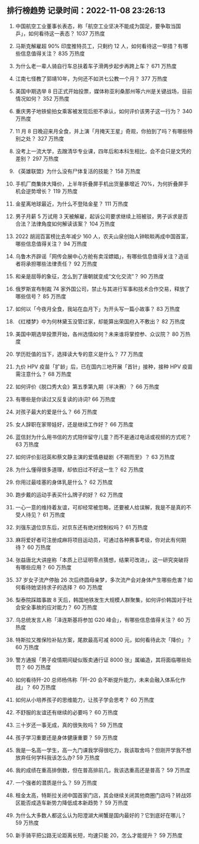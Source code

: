 
## 排行榜趋势 记录时间：2022-11-08 23:26:13
  
  1. 中国航空工业董事长表态，称「航空工业坚决不能成为国足，要争取当国乒」，如何看待这一表态？ 1037 万热度
    
  2. 马斯克解雇超 90% 印度推特员工，只剩约 12 人，如何看待这一举措？有哪些信息值得关注？ 835 万热度
    
  3. 为什么老一辈人骑自行车总扶着车子滑两步起步再跨上车？ 671 万热度
    
  4. 江南七怪教了郭靖10年，为何还不如洪七公教一个月？ 377 万热度
    
  5. 美国中期选举 8 日正式开始投票，媒体称亚利桑那州等六州是关键战场，目前情况如何？ 352 万热度
    
  6. 重庆男子地铁偷拍女乘客被发现后拒不承认，如何评价该男子这一行为？ 340 万热度
    
  7. 11 月 8 日晚迎来月全食，并上演「月掩天王星」奇观，你拍到了吗？有哪些特别之处？ 327 万热度
    
  8. 没考上一流大学，去蹭清华专业课，四年后和本科生相比，会不会只是文凭的差别？ 297 万热度
    
  9. 《英雄联盟》为什么没有尸体复活的技能？ 158 万热度
    
  10. 手机厂商集体大降价，上半年折叠屏手机出货量暴增近 70%，为何折叠屏手机会逆势增长？ 119 万热度
    
  11. 金星离地球最近，为什么不登陆金星？ 111 万热度
    
  12. 男子月薪 5 万试用 3 天被解雇，起诉公司要求继续上班被驳，男子诉求是否合法？法律角度如何解读该案？ 104 万热度
    
  13. 2022 胡润百富榜比去年减少 160 人，农夫山泉创始人钟睒睒再成中国首富，哪些信息值得关注？ 94 万热度
    
  14. 乌鲁木齐辟谣「网传会展中心方舱有卖淫嫖娼」，有哪些信息值得关注？造谣者将承担哪些法律责任？ 92 万热度
    
  15. 和亲是屈辱的象征，怎么到了唐朝就变成“文化交流”？ 90 万热度
    
  16. 俄罗斯宣布制裁 74 家外国公司，禁止与其进行军事和技术合作交易，释放了哪些信号？ 85 万热度
    
  17. 如何以「今夜月全食，我站在血月下」为开头写一篇小故事？ 83 万热度
    
  18. 《红楼梦》中为何林黛玉没管过家，却能算出荣国府入不敷出？ 82 万热度
    
  19. 美国中期选举投票开始，各州选情如何？未来谁将掌控参、众议院？ 80 万热度
    
  20. 学历贬值的当下，选择读大专的意义是什么？ 77 万热度
    
  21. 九价 HPV 疫苗「扩龄」后，已在国内三地开展「首针」接种，接种 HPV 疫苗需注意什么？ 68 万热度
    
  22. 如何评价《脱口秀大会》第五季第九期（半决赛）？ 66 万热度
    
  23. 有哪些是你读过又反复读的诗词? 66 万热度
    
  24. 对孩子最大的爱是什么？ 66 万热度
    
  25. 女人辞职在家带娃好，还是继续工作好？ 66 万热度
    
  26. 蓝信封为什么用书信的方式陪伴留守儿童？而不是通过电话或视频的方式呢？ 63 万热度
    
  27. 如何评价彭冠英和蔡文静主演的爱情悬疑剧《不期而至》？ 63 万热度
    
  28. 为什么懂得很多道理，却依旧过不好这一生？ 62 万热度
    
  29. 你用过最哇塞的身体乳是什么？ 62 万热度
    
  30. 跑步戴的运动手表买什么牌子的好？ 62 万热度
    
  31. 一心一意的维持着友谊，可却经常被忽略，还要被人给误解，我是不是真的不受人待见？ 61 万热度
    
  32. 刘强东退位京东后，对京东还有绝对控制权吗？ 61 万热度
    
  33. 麻将爱好者可注册成麻将项目运动员，可通过各种赛事考级，你对此有何期待？ 60 万热度
    
  34. 张益唐北大讲座称「本质上已证明零点猜想，结果可改进」，这一研究突破将有哪些应用？ 60 万热度
    
  35. 37 岁女子流产停胎 26 次后终圆母亲梦，多次流产会对身体产生哪些危害？如何看待她坚持求子的选择？ 60 万热度
    
  36. 梨泰院踩踏事故 8 天后，韩国地铁发生大规模人群聚集，如何评价韩国对于社会安全事故的应对能力？ 60 万热度
    
  37. 乌总统发言人称「泽连斯基将参加 G20 峰会」，有哪些信息值得关注？ 60 万热度
    
  38. 特斯拉又推保险补贴方案，尾款最高可减 8000 元，如何看待此次「降价」？ 60 万热度
    
  39. 警方通报「男子疫情期间疑似贩卖通行证 8000 张」属编造，其将面临哪些处罚？ 60 万热度
    
  40. 如何看待歼-20 总师杨伟称「歼-20 会不断提升能力，未来会融入体系化作战」？ 60 万热度
    
  41. 如何从小培养孩子的思维能力，让孩子学会思考？ 60 万热度
    
  42. 不舒服的友谊还有继续的必要吗？ 60 万热度
    
  43. 三十岁还一事无成，真的很失败吗？ 59 万热度
    
  44. 孩子学习重要还是身体健康重要？ 59 万热度
    
  45. 我是一名高一学生，高一九门课我学得很吃力，我该取舍吗？但刚开学我不想放弃任何学科我该怎么办? 59 万热度
    
  46. 我的成绩在重高排倒数，但在普高排前几，我该选重高还是普高？ 59 万热度
    
  47. 一个强者的潜质是什么？ 59 万热度
    
  48. 租金太高，特斯拉关闭中国首家门店，其会继续关闭其他商圈门店吗？转战郊区能否成造车新势力降低成本新趋势？ 59 万热度
    
  49. 为什么大多数人都这么认为阳澄湖大闸蟹是国内最好的？它到底好在哪儿？ 59 万热度
    
  50. 新手骑平把公路无论距离长短，均速只能 20，怎么才能提升？ 59 万热度
    